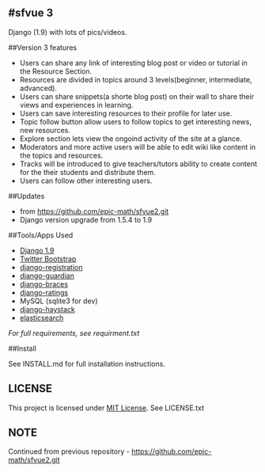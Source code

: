 #sfvue 3    
----

Django (1.9) with lots of pics/videos.

##Version 3 features

+ Users can share any link of interesting blog post or video or tutorial in the Resource Section.
+ Resources are divided in topics around 3 levels(beginner, intermediate, advanced).
+ Users can share snippets(a shorte blog post) on their wall to share their views and experiences in learning.
+ Users can save interesting resources to their profile for later use.
+ Topic follow button allow users to follow topics to get interesting news, new resources.
+ Explore section lets view the ongoind activity of the site at a glance.
+ Moderators and more active users will be able to edit wiki like content in the topics and resources.
+ Tracks will be introduced to give teachers/tutors ability to create content for the their students and distribute them.
+ Users can follow other interesting users.

##Updates 
+ from https://github.com/epic-math/sfvue2.git
+ Django version upgrade from 1.5.4 to 1.9


##Tools/Apps Used

+ [Django 1.9](https://www.djangoproject.com/)
+ [Twitter Bootstrap](http://getbootstrap.com/)
+ [django-registration](https://django-registration.readthedocs.org/en/latest/)
+ [django-guardian](https://github.com/lukaszb/django-guardian)
+ [django-braces](https://github.com/brack3t/django-braces/)
+ [django-ratings](https://github.com/dcramer/django-ratings/)
+ MySQL (sqlite3 for dev)
+ [django-haystack](http://haystacksearch.org/)
+ [elasticsearch](http://elasticsearch.org/)

*For full requirements, see requirment.txt*

##Install

See INSTALL.md for full installation instructions.

## LICENSE

This project is licensed under [MIT License](http://mit-license.org). See LICENSE.txt

## NOTE
Continued from previous repository - https://github.com/epic-math/sfvue2.git

